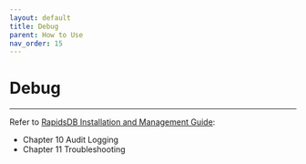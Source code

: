 ```yaml
---
layout: default
title: Debug
parent: How to Use
nav_order: 15
---
```


# Debug

---

Refer to [RapidsDB Installation and Management Guide](../downloads/RapidsDB_Installation_and_Management_Guide_Release_v4.3.3.pdf):

* Chapter 10 Audit Logging
* Chapter 11 Troubleshooting
